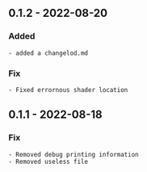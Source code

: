 ## 0.1.2 - 2022-08-20
### Added
    - added a changelod.md
### Fix
    - Fixed errornous shader location
## 0.1.1 - 2022-08-18
### Fix
    - Removed debug printing information
    - Removed useless file